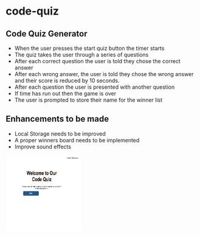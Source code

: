 # code-quiz
## Code Quiz Generator
* When the user presses the start quiz button the timer starts
* The quiz takes the user through a series of questions
* After each correct question the user is told they chose the correct answer
* After each wrong answer, the user is told they chose the wrong answer and their score is reduced by 10 seconds.
* After each question the user is presented with another question
* If time has run out then the game is over
* The user is prompted to store their name for the winner list

## Enhancements to be made
* Local Storage needs to be improved
* A proper winners board needs to be implemented
* Improve sound effects

<img src="./assets/images/codeQuiz.png" alt="screenshot of code quiz" height="200" width="200">